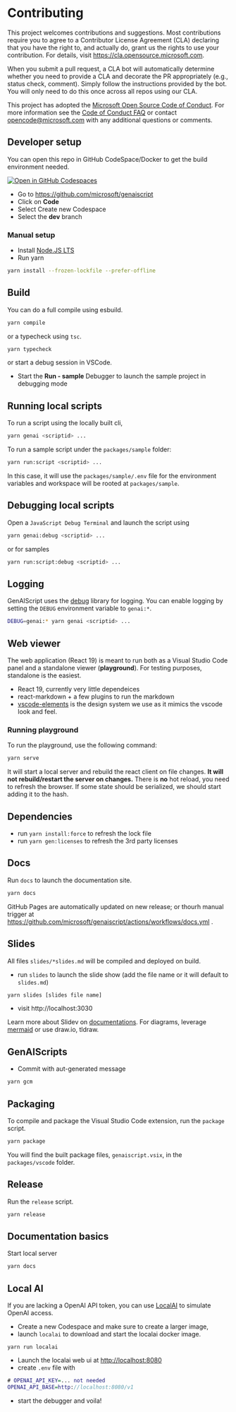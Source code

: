 # Contributing

This project welcomes contributions and suggestions. Most contributions require you to agree to a
Contributor License Agreement (CLA) declaring that you have the right to, and actually do, grant us
the rights to use your contribution. For details, visit https://cla.opensource.microsoft.com.

When you submit a pull request, a CLA bot will automatically determine whether you need to provide
a CLA and decorate the PR appropriately (e.g., status check, comment). Simply follow the instructions
provided by the bot. You will only need to do this once across all repos using our CLA.

This project has adopted the [Microsoft Open Source Code of Conduct](https://opensource.microsoft.com/codeofconduct/).
For more information see the [Code of Conduct FAQ](https://opensource.microsoft.com/codeofconduct/faq/) or
contact [opencode@microsoft.com](mailto:opencode@microsoft.com) with any additional questions or comments.

## Developer setup

You can open this repo in GitHub CodeSpace/Docker to get the build environment needed.

[![Open in GitHub Codespaces](https://github.com/codespaces/badge.svg)](https://github.com/codespaces/new?hide_repo_select=true&ref=main&repo=679784368)

- Go to https://github.com/microsoft/genaiscript
- Click on **Code**
- Select Create new Codespace
- Select the **dev** branch
### Manual setup

- Install [Node.JS LTS](https://docs.npmjs.com/downloading-and-installing-node-js-and-npm)
- Run yarn

```sh
yarn install --frozen-lockfile --prefer-offline
```

## Build

You can do a full compile using esbuild.

```sh
yarn compile
```

or a typecheck using `tsc`.

```sh
yarn typecheck
```

or start a debug session in VSCode.

- Start the **Run - sample** Debugger to launch the sample project in debugging mode

## Running local scripts

To run a script using the locally built cli,

```sh
yarn genai <scriptid> ...
```

To run a sample script under the `packages/sample` folder:

```sh
yarn run:script <scriptid> ...
```

In this case, it will use the `packages/sample/.env` file for the environment variables and workspace will be rooted at `packages/sample`.

## Debugging local scripts

Open a `JavaScript Debug Terminal` and launch the script using

```sh
yarn genai:debug <scriptid> ...
```

or for samples

```sh
yarn run:script:debug <scriptid> ...
```

## Logging

GenAIScript uses the [debug](https://www.npmjs.com/package/debug) library for logging. You can enable logging by setting the `DEBUG` environment variable to `genai:*`.

```sh
DEBUG=genai:* yarn genai <scriptid> ...
```

## Web viewer

The web application (React 19) is meant to run both as a Visual Studio Code panel and a standalone viewer (**playground**). For testing purposes, standalone is the easiest.

- React 19, currently very little dependeices
- react-markdown + a few plugins to run the markdown
- [vscode-elements](https://vscode-elements.github.io/) is the design system we use as it mimics the vscode look and feel.

### Running playground

To run the playground, use the following command:

```sh
yarn serve
```

It will start a local server and rebuild the react client on file changes. **It will not rebuild/restart the server on changes.**
There is **no** hot reload, you need to refresh the browser. If some state should be serialized, we should start adding it to the hash.

## Dependencies

- run `yarn install:force` to refresh the lock file
- run `yarn gen:licenses` to refresh the 3rd party licenses

## Docs

Run `docs` to launch the documentation site.

```sh
yarn docs
```

GitHub Pages are automatically updated on new release; or thourh manual trigger at
https://github.com/microsoft/genaiscript/actions/workflows/docs.yml .

## Slides

All files `slides/*slides.md` will be compiled and deployed on build.

- run `slides` to launch the slide show (add the file name or it will default to `slides.md`)

```sh
yarn slides [slides file name]
```

- visit http://localhost:3030

Learn more about Slidev on [documentations](https://sli.dev/). For diagrams, leverage [mermaid](https://sli.dev/guide/syntax#diagrams) or use draw.io, tldraw.

## GenAIScripts

- Commit with aut-generated message

```sh
yarn gcm
```

## Packaging

To compile and package the Visual Studio Code extension, run the `package` script.

```sh
yarn package
```

You will find the built package files, `genaiscript.vsix`,
in the `packages/vscode` folder.

## Release

Run the `release` script.

```sh
yarn release
```

## Documentation basics

Start local server

```sh
yarn docs
```

## Local AI

If you are lacking a OpenAI API token, you can use [LocalAI](https://localai.io/basics/getting_started/) to simulate OpenAI access.

- Create a new Codespace and make sure to create a larger image,
- launch `localai` to download and start the localai docker image.

```
yarn run localai
```

- Launch the localai web ui at [http://localhost:8080](http://localhost:8080)
- create `.env` file with

```dot
# OPENAI_API_KEY=... not needed
OPENAI_API_BASE=http://localhost:8080/v1
```

- start the debugger and voila!
